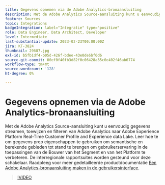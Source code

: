 ```yaml
---
title: Gegevens opnemen via de Adobe Analytics-bronaansluiting
description: Met de Adobe Analytics Source-aansluiting kunt u eenvoudig gegevens streamen, toewijzen en filteren van Adobe Analytics naar Adobe Experience Platform Real-Time Customer Profile and Experience data Lake.
feature: Sources
topic: Integrations
badgeIntegration: label="Integratie" type="positive"
role: Data Engineer, Data Architect, Developer
level: Intermediate
last-substantial-update: 2023-02-23T00:00:00Z
jira: KT-3824
thumbnail: 29687.jpg
exl-id: b5fb1df4-b05d-426f-bdee-43e0de6bf0d6
source-git-commit: 00ef0f40fb3d82f0c06428a35c0e402f46ab6774
workflow-type: tm+mt
source-wordcount: '128'
ht-degree: 0%

---
```


# Gegevens opnemen via de Adobe Analytics-bronaansluiting

Met de Adobe Analytics Source-aansluiting kunt u eenvoudig gegevens streamen, toewijzen en filteren van Adobe Analytics naar Adobe Experience Platform Real-Time Customer Profile and Experience data Lake. Leer hoe te om gegevens prep eigenschappen te gebruiken om semantische en berekende gebieden tot stand te brengen om gebruikerservaring in de toepassingen van de Bouwer van het Segment en van het Platform te verbeteren. De interregionale rapportsuites worden gesteund voor deze schakelaar. Raadpleeg voor meer gedetailleerde productdocumentatie [Een Adobe Analytics-bronaansluiting maken in de gebruikersinterface](https://experienceleague.adobe.com/docs/experience-platform/sources/ui-tutorials/create/adobe-applications/analytics.html).

>[!VIDEO](https://video.tv.adobe.com/v/29687?learn=on)
